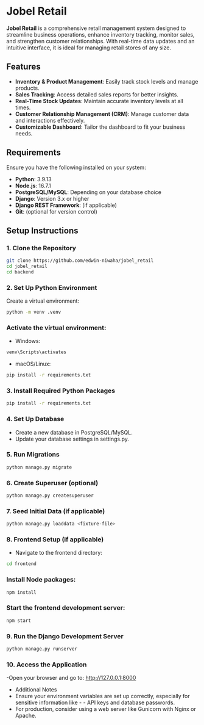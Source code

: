 # Jobel Retail

**Jobel Retail** is a comprehensive retail management system designed to streamline business operations, enhance inventory tracking, monitor sales, and strengthen customer relationships. With real-time data updates and an intuitive interface, it is ideal for managing retail stores of any size.

## Features

- **Inventory & Product Management**: Easily track stock levels and manage products.
- **Sales Tracking**: Access detailed sales reports for better insights.
- **Real-Time Stock Updates**: Maintain accurate inventory levels at all times.
- **Customer Relationship Management (CRM)**: Manage customer data and interactions effectively.
- **Customizable Dashboard**: Tailor the dashboard to fit your business needs.

## Requirements

Ensure you have the following installed on your system:

- **Python**: 3.9.13
- **Node.js**: 16.7.1
- **PostgreSQL/MySQL**: Depending on your database choice
- **Django**: Version 3.x or higher
- **Django REST Framework**: (if applicable)
- **Git**: (optional for version control)

## Setup Instructions

### 1. Clone the Repository

```bash
git clone https://github.com/edwin-niwaha/jobel_retail
cd jobel_retail
cd backend
```

### 2. Set Up Python Environment
Create a virtual environment:
```bash
python -m venv .venv

```
### Activate the virtual environment:

- Windows:
```bash
venv\Scripts\activates
```

- macOS/Linux:
```bash
pip install -r requirements.txt
```

### 3. Install Required Python Packages
```bash
pip install -r requirements.txt
```

### 4. Set Up Database
- Create a new database in PostgreSQL/MySQL.
- Update your database settings in settings.py.

### 5. Run Migrations
```bash
python manage.py migrate
```

### 6. Create Superuser (optional)
```bash
python manage.py createsuperuser
```

### 7. Seed Initial Data (if applicable)
```bash
python manage.py loaddata <fixture-file>
```

### 8. Frontend Setup (if applicable)
- Navigate to the frontend directory:
```bash
cd frontend
```
### Install Node packages:
```bash
npm install
```

### Start the frontend development server:
```bash
npm start
```

### 9. Run the Django Development Server
```bash
python manage.py runserver
```
### 10. Access the Application
-Open your browser and go to:
http://127.0.0.1:8000

- Additional Notes
- Ensure your environment variables are set up correctly, especially for sensitive information like - - API keys and database passwords.
- For production, consider using a web server like Gunicorn with Nginx or Apache.